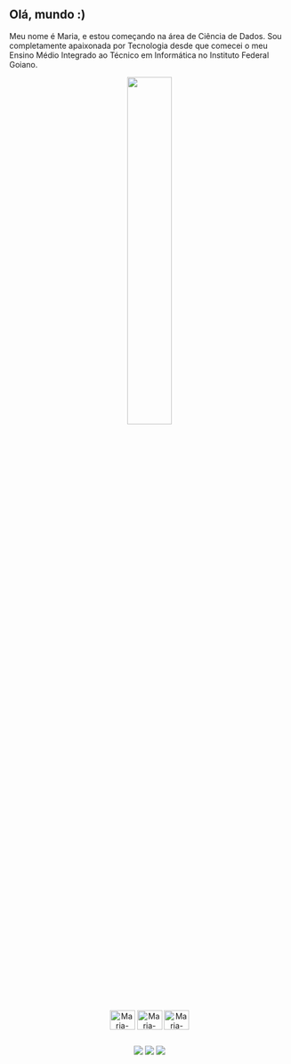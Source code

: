 ## Olá, mundo :)

<p>
  Meu nome é Maria, e estou começando na área de Ciência de Dados. Sou completamente apaixonada por Tecnologia desde que comecei o meu Ensino Médio Integrado ao Técnico em Informática no Instituto Federal Goiano.
</p>

<div  align="center" style="margin-bottom:100px">
<img width=40% align="center" src="https://github-readme-stats-git-main-rafaelalexandrino.vercel.app/api/top-langs/?username=rafaelalexandrino&show_icons=true&theme=radical&layout=compact" />
</div>

<div align="center" style="display: inline_block"><br>
  <img align="center" alt="Maria-Python" height="35" width="45" src="https://cdn.jsdelivr.net/gh/devicons/devicon/icons/python/python-original.svg">
  <img align="center" alt="Maria-Jupyter" height="35" width="45" src="https://cdn.jsdelivr.net/gh/devicons/devicon/icons/jupyter/jupyter-original-wordmark.svg"/>
  <img align="center" alt="Maria-Jupyter" height="35" width="45" src="https://cdn.jsdelivr.net/gh/devicons/devicon/icons/pycharm/pycharm-original.svg"/>
</div>

##

<div align="center"> 
  <a href="https://instagram.com/mseyxw" target="_blank"><img src="https://img.shields.io/badge/-Instagram-%23E4405F?style=for-the-badge&logo=instagram&logoColor=white" target="_blank"></a>
  <a href = "mailto:mariasilva.dev@gmail.com"><img src="https://img.shields.io/badge/-Gmail-%23333?style=for-the-badge&logo=gmail&logoColor=white" target="_blank"></a>
  <a href="https://www.linkedin.com/in/maria-eduarda-s-ferreira-421198229/" target="_blank"><img src="https://img.shields.io/badge/-LinkedIn-%230077B5?style=for-the-badge&logo=linkedin&logoColor=white" target="_blank"></a>
